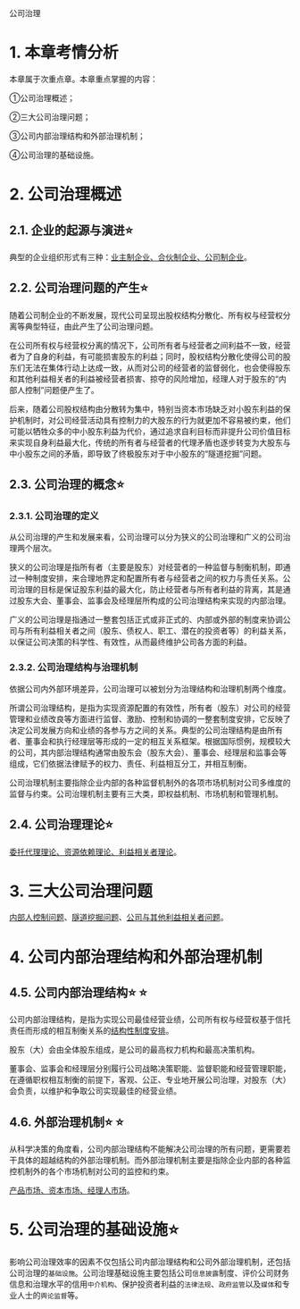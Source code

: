 公司治理

# 1. 本章考情分析

本章属于次重点章。本章重点掌握的内容：

①公司治理概述；

②三大公司治理问题；

③公司内部治理结构和外部治理机制；

④公司治理的基础设施。

# 2. 公司治理概述

## 2.1. 企业的起源与演进:star: 

典型的企业组织形式有三种：[业主制企业、合伙制企业、公司制企业](../../../../CPA6in1/CPA6in1/6战略/公司治理.企业组织的3种形式.md)。

## 2.2. 公司治理问题的产生:star: 

随着公司制企业的不断发展，现代公司呈现出股权结构分散化、所有权与经营权分离等典型特征，由此产生了公司治理问题。

在公司所有权与经营权分离的情况下，公司所有者与经营者之间利益不一致，经营者为了自身的利益，有可能损害股东的利益；同时，股权结构分散化使得公司的股东们无法在集体行动上达成一致，从而对公司的经营者的监督弱化，也会使得股东和其他利益相关者的利益被经营者损害、掠夺的风险增加，经理人对于股东的“内部人控制”问题便产生了。

后来，随着公司股权结构由分散转为集中，特别当资本市场缺乏对小股东利益的保护机制时，对公司经营活动具有控制力的大股东的行为就更加不容易被约束，他们可能以牺牲众多的中小股东利益为代价，通过追求自利目标而非提升公司价值目标来实现自身利益最大化，传统的所有者与经营者的代理矛盾也逐步转变为大股东与中小股东之间的矛盾，即导致了终极股东对于中小股东的“隧道挖掘”问题。

## 2.3. 公司治理的概念:star: 

### 2.3.1. 公司治理的定义

从公司治理的产生和发展来看，公司治理可以分为狭义的公司治理和广义的公司治理两个层次。

狭义的公司治理是指所有者（主要是股东）对经营者的一种监督与制衡机制，即通过一种制度安排，来合理地界定和配置所有者与经营者之间的权力与责任关系。公司治理的目标是保证股东利益的最大化，防止经营者与所有者利益的背离，其是通过股东大会、董事会、监事会及经理层所构成的公司治理结构来实现的内部治理。

广义的公司治理是指通过一整套包括正式或非正式的、内部或外部的制度来协调公司与所有利益相关者之间（股东、债权人、职工、潜在的投资者等）的利益关系，以保证公司决策的科学性、有效性，从而最终维护公司各方面的利益。

### 2.3.2. 公司治理结构与治理机制

依据公司内外部环境差异，公司治理可以被划分为治理结构和治理机制两个维度。

所谓公司治理结构，是指为实现资源配置的有效性，所有者（股东）对公司的经营管理和业绩改良等方面进行监督、激励、控制和协调的一整套制度安排，它反映了决定公司发展方向和业绩的各参与方之间的关系。典型的公司治理结构是由所有者、董事会和执行经理层等形成的一定的相互关系框架。根据国际惯例，规模较大的公司，其内部治理结构通常由股东会（股东大会）、董事会、经理层和监事会等组成，它们依据法律赋予的权力、责任、利益相互分工，并相互制衡。

公司治理机制主要指除企业内部的各种监督机制外的各项市场机制对公司多维度的监督与约束。公司治理机制主要有三大类，即权益机制、市场机制和管理机制。

## 2.4. 公司治理理论:star: 

[委托代理理论、资源依赖理论、利益相关者理论](../../../../CPA6in1/CPA6in1/6战略/公司治理.公司治理3个理论.md)。

# 3. 三大公司治理问题

[内部人控制问题](公司治理.内部人控制问题.docx)、[隧道挖掘问题](公司治理.隧道挖掘问题.docx)、[公司与其他利益相关者问题](公司治理.公司与其他利益相关者问题.md)。

# 4. 公司内部治理结构和外部治理机制

## 4.5. 公司内部治理结构:star: :star: 

公司内部治理结构，是指为实现公司最佳经营业绩，公司所有权与经营权基于信托责任而形成的相互制衡关系的[结构性制度安排](../../../../CPA6in1/CPA6in1/6战略/公司治理.内部治理结构.md)。

股东（大）会由全体股东组成，是公司的最高权力机构和最高决策机构。

董事会、监事会和经理层分别履行公司战略决策职能、监督职能和经营管理职能，在遵循职权相互制衡的前提下，客观、公正、专业地开展公司治理，对股东（大）会负责，以维护和争取公司实现最佳的经营业绩。

## 4.6. 外部治理机制:star: :star: 

从科学决策的角度看，公司内部治理结构不能解决公司治理的所有问题，更需要若干具体的超越结构的外部治理机制。而外部治理机制主要是指除企业内部的各种监控机制外的各个市场机制对公司的监控和约束。

[产品市场、资本市场、经理人市场](../../../../CPA6in1/CPA6in1/6战略/公司治理.外部治理机制.md)。

# 5. 公司治理的基础设施:star: 

影响公司治理效率的因素不仅包括公司内部治理结构和公司外部治理机制，还包括公司治理的`基础设施`。公司治理基础设施主要包括公司`信息披露`制度、评价公司财务信息和治理水平的信用`中介机构`、保护投资者利益的`法律法规`、`政府监管`以及`媒体`和专业人士的`舆论监督`等。
